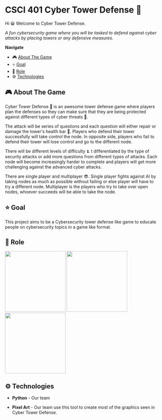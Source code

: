 # CSCI 401 Cyber Tower Defense 🗼

Hi 😀 Welcome to Cyber Tower Defense.

*A fun cybersecurity game where you will be tasked to defend against cyber attacks by placing towers or any defensive measures.*

**Navigate**
- 🎮 [About The Game](#video_game-about-the-game)
- ⭐ [Goal](#star-goal)
- 🤖 [Role](#robot-role)
- ⚙️ [Technologies](#gear-technologies)

## :video_game: About The Game

Cyber Tower Defense 🗼 is an awesome tower defense game where players plan the defenses so they can make sure that they are being protected against different types of cyber threats 👾.

The attack will be series of questions and each question will either repair or damage the tower's health bar 💜. Players who defend their tower successfully will take control the node. In opposite side, players who fail to defend their tower will lose control and go to the different node.

There will be different levels of difficulty ⏫. t differentiated by the type of security attacks or add more questions from different types of attacks. Each node will become increasingly harder to complete and players will get more challenging against the advanced cyber attacks.

There are single player and multiplayer 😎. Single player fights against AI by taking nodes as much as possible without failing or else player will have to try a different node. Multiplayer is the players who try to take over open nodes, whoever succeeds will be able to take the node.

## :star: Goal

This project aims to be a Cybersecurity tower defense like game to educate people on cybersecurity topics in a game like format. 

## :robot: Role

<img src="https://user-images.githubusercontent.com/97361423/227585316-bf20b3e8-c63e-454c-95e2-9e1320696fb0.gif" width=200> 

<img src="https://user-images.githubusercontent.com/97361423/227586657-89d25953-c5be-4e74-bf93-ee13346312dd.gif" width=200> 

<img src="https://user-images.githubusercontent.com/97361423/227587192-4fc9f4cb-b921-4244-9e29-b2e0f152adee.gif" width=200> 

## :gear: Technologies

- **Python** - Our team

- **Pixel Art** - Our team use this tool to create most of the graphics seen in Cyber Tower Defense.
